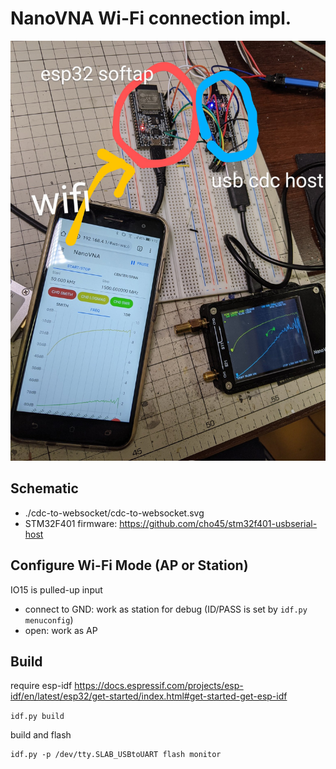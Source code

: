 # NanoVNA Wi-Fi connection impl.

<img src="./docs/example.jpg"/>

## Schematic

 * ./cdc-to-websocket/cdc-to-websocket.svg
 * STM32F401 firmware: https://github.com/cho45/stm32f401-usbserial-host

## Configure Wi-Fi Mode (AP or Station)

IO15 is pulled-up input

- connect to GND: work as station for debug (ID/PASS is set by `idf.py menuconfig`)
- open: work as AP

## Build

require esp-idf https://docs.espressif.com/projects/esp-idf/en/latest/esp32/get-started/index.html#get-started-get-esp-idf

`idf.py build`

build and flash

```
idf.py -p /dev/tty.SLAB_USBtoUART flash monitor
```
